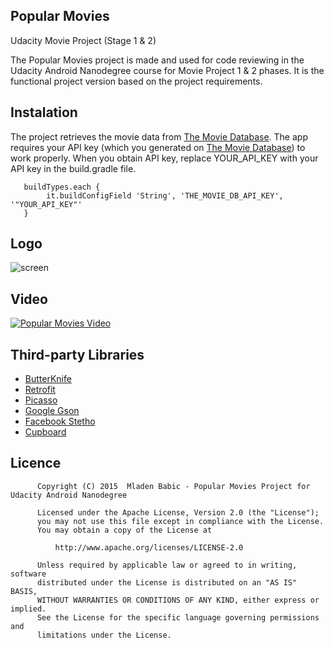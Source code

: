 ## Popular Movies
Udacity Movie Project (Stage 1 & 2)

The Popular Movies project is made and used for code reviewing in the Udacity Android Nanodegree course for Movie Project 1 & 2 phases. 
It is the functional project version based on the project requirements.

## Instalation

The project retrieves the movie data from [The Movie Database](https://www.themoviedb.org/documentation/api). The app requires your API key (which you generated on [The Movie Database](https://www.themoviedb.org/documentation/api)) to work properly. When you obtain API key, replace YOUR_API_KEY with your API key in the build.gradle file.
      
       buildTypes.each {
            it.buildConfigField 'String', 'THE_MOVIE_DB_API_KEY', '"YOUR_API_KEY"'
       }

## Logo

![screen](../master/art/ic_launcher-web.png)

## Video

[![Popular Movies Video](https://j.gifs.com/mGQkpo.gif)](https://youtu.be/L0DmJv6pHOY)

## Third-party Libraries

* [ButterKnife](https://github.com/JakeWharton/butterknife)
* [Retrofit](https://github.com/square/retrofit)
* [Picasso](https://github.com/square/picasso)
* [Google Gson](https://github.com/google/gson)
* [Facebook Stetho](https://github.com/facebook/stetho)
* [Cupboard](https://bitbucket.org/littlerobots/cupboard)


## Licence 

          Copyright (C) 2015  Mladen Babic - Popular Movies Project for Udacity Android Nanodegree
        
          Licensed under the Apache License, Version 2.0 (the "License");
          you may not use this file except in compliance with the License.
          You may obtain a copy of the License at
        
              http://www.apache.org/licenses/LICENSE-2.0
        
          Unless required by applicable law or agreed to in writing, software
          distributed under the License is distributed on an "AS IS" BASIS,
          WITHOUT WARRANTIES OR CONDITIONS OF ANY KIND, either express or implied.
          See the License for the specific language governing permissions and
          limitations under the License.